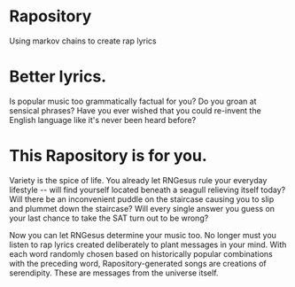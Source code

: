 # Rapository

Using markov chains to create rap lyrics

# Better lyrics. 

Is popular music too grammatically factual for you? Do you groan at sensical phrases? Have you ever wished that you could re-invent the English language like it's never been heard before? 

# This Rapository is for you. 

Variety is the spice of life. You already let RNGesus rule your everyday lifestyle -- will find yourself located beneath a seagull relieving itself today? Will there be an inconvenient puddle on the staircase causing you to slip and plummet down the staircase? Will every single answer you guess on your last chance to take the SAT turn out to be wrong?

Now you can let RNGesus determine your music too. No longer must you listen to rap lyrics created deliberately to plant messages in your mind. With each word randomly chosen based on historically popular combinations with the preceding word, Rapository-generated songs are creations of serendipity. These are messages from the universe itself. 
